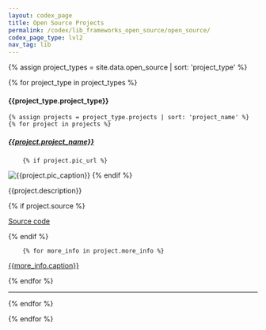 ```yaml
---
layout: codex_page
title: Open Source Projects
permalink: /codex/lib_frameworks_open_source/open_source/
codex_page_type: lvl2
nav_tag: lib
---
```


<!-- To Edit or Add content to this page please edit the _data/open_source.yaml file -->

{% assign project_types = site.data.open_source | sort: 'project_type' %}

{% for project_type in project_types %}
<h4> {{project_type.project_type}} </h4>

	{% assign projects = project_type.projects | sort: 'project_name' %}
	{% for project in projects %}
<h5><a href="{{project.url}}">{{project.project_name}} </a></h5>

		{% if project.pic_url %}
<img src="{{project.pic_url}}" alt="{{project.pic_caption}}">
		{% endif %}

<p>{{project.description}}</p>
		{% if project.source %}
<p><a href="{{project.source}}">Source code</a></p>
		{% endif %}

		{% for more_info in project.more_info %}
<p><a href="{{more_info.url}}">{{more_info.caption}} </a></p>
		{% endfor %}

<hr>
	{% endfor %}

{% endfor %}
